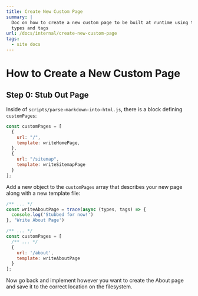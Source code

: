 ```yaml
---
title: Create New Custom Page
summary: |
  Doc on how to create a new custom page to be built at runtime using the
  types and tags
url: /docs/internal/create-new-custom-page
tags:
  - site docs
---
```


# How to Create a New Custom Page

## Step 0: Stub Out Page

Inside of `scripts/parse-markdown-into-html.js`, there is a block defining `customPages`:

```js
const customPages = [
  {
    url: "/",
    template: writeHomePage,
  },
  {
    url: "/sitemap",
    template: writeSitemapPage
  }
];

```

Add a new object to the `customPages` array that describes your new page along with a new template
file:

```js
/** ... */
const writeAboutPage = trace(async (types, tags) => {
  console.log('Stubbed for now!')
}, 'Write About Page')

/** ... */
const customPages = [
  /** ... */
  {
    url: '/about',
    template: writeAboutPage
  }
];

```

Now go back and implement however you want to create the About page and save it to the
correct location on the filesystem.